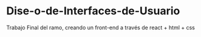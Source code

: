 # Dise-o-de-Interfaces-de-Usuario
Trabajo Final del ramo, creando un front-end a través de react + html + css
